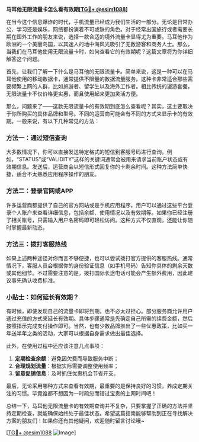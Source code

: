**马耳他无限流量卡怎么看有效期[[TG💪+ @esim1088](https://t.me/s/esim1088)]**

在当今这个信息爆炸的时代，手机流量已经成为我们生活的一部分。无论是日常办公、学习还是娱乐，网络都扮演着不可或缺的角色。对于经常出国旅行或者需要长期在国外工作的朋友来说，选择一款合适的境外流量卡显得尤为重要。马耳他作为欧洲的一个美丽岛国，以其迷人的地中海风光吸引了无数游客和商务人士。那么，当我们在马耳他使用无限流量卡时，如何查看它的有效期呢？这篇文章将为你详细解答这个问题。

首先，让我们了解一下什么是马耳他的无限流量卡。简单来说，这是一种可以在马耳他使用的移动数据卡，通常提供不限量的数据流量服务。这种卡非常适合那些需要频繁上网的人群，比如旅游者、留学生以及海外工作者。相比传统的漫游套餐，无限流量卡不仅价格更实惠，而且使用起来更加灵活方便。

那么，问题来了——这款无限流量卡的有效期到底怎么查看呢？其实，这主要取决于你所购买的具体品牌和型号。不同的运营商可能会有不同的方式来显示卡的有效期。一般来说，有以下几种常见的方法：

### 方法一：通过短信查询
大多数情况下，你可以直接发送特定格式的短信到客服号码进行查询。例如，“STATUS”或“VALIDITY”这样的关键词通常会被用来请求当前账户状态或有效期信息。发送后，运营商会以短信形式回复你的卡剩余时间。这种方法简单快捷，适合不太熟悉应用程序操作的朋友。

### 方法二：登录官网或APP
许多运营商都提供了自己的官方网站或是手机应用程序，用户可以通过这些平台登录个人账户来查看详细信息，包括余额、使用情况以及有效期等。如果你已经注册了相关账号，只需输入用户名密码即可轻松访问。这种方式不仅直观，还能让你随时掌握最新动态。

### 方法三：拨打客服热线
如果上述两种途径对你而言不够便捷，也可以尝试拨打官方提供的客服热线。通常情况下，客服人员会根据你的身份验证信息（如手机号码）告知你具体的剩余天数或其他细节。不过需要注意的是，拨打国际长途电话可能会产生额外费用，因此建议事先确认收费标准。

### 小贴士：如何延长有效期？
有时候，即使发现自己的流量卡即将到期，也不必太过担心。部分服务商允许用户通过充值的方式来延长有效期。具体步骤通常是先确定自己所需的续费金额，然后按照指示完成支付操作即可。当然，也有少数品牌推出了一些优惠政策，比如买一年送半年之类的活动，大家可以根据自身需求做出最佳选择。

此外，在使用过程中还应该注意几点事项：
1. **定期检查余额**：避免因欠费而导致服务中断；
2. **合理规划流量**：根据实际需要调整使用频率；
3. **留意促销信息**：及时抓住优惠机会节省开支。

最后，无论采用哪种方式来查看有效期，最重要的是保持良好的习惯，养成定期关注的习惯。毕竟谁都不想因为一时疏忽而错过宝贵的上网时间吧！

总结一下，马耳他无限流量卡的有效期查询并不复杂，只要掌握了正确的方法并坚持定期检查，就能确保始终处于最佳状态。希望这篇指南能够帮助到正在寻找解决方案的朋友们！如果你还有其他疑问，欢迎随时留言讨论哦~

[[TG💪+ @esim1088](https://t.me/s/esim1088) ![Image](https://i.postimg.cc/4NQfJmqS/Snipaste-2025-05-13-00-14-12.png)]